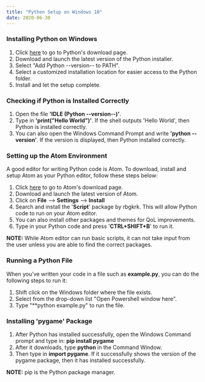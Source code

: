 ```yaml
---
title: "Python Setup on Windows 10"
date: 2020-06-30
---
```


### Installing Python on Windows

1. Click [here](https://www.python.org/downloads/) to go to Python's download page.
2. Download and launch the latest version of the Python installer.
2. Select "Add Python --version-- to PATH".
4. Select a customized installation location for easier access to the Python folder.
5. Install and let the setup complete.

### Checking if Python is Installed Correctly

1. Open the file **'IDLE (Python --version--)'**.
2. Type in **'print("Hello World")'**. If the shell outputs 'Hello World', then Python is installed correctly.
3. You can also open the Windows Command Prompt and write **'python --version'**. If the version is displayed, then Python installed correctly.

### Setting up the Atom Environment

A good editor for writing Python code is Atom. To download, install and setup Atom as your Python editor, follow these steps below:

1. Click [here](https://atom.io/) to go to Atom's download page.
2. Download and launch the latest version of Atom.
3. Click on **File** --> **Settings** --> **Install**
4. Search and install the '**Script**' package by rbgkrk. This will allow Python code to run on your Atom editor.
5. You can also install other packages and themes for QoL improvements.
6. Type in your Python code and press '**CTRL+SHIFT+B**' to run it.

**NOTE:** While Atom editor can run basic scripts, it can not take input from the user unless you are able to find the correct packages.

### Running a Python File

When you've written your code in a file such as **example.py**, you can do the following steps to run it:
1. Shift click on the Windows folder where the file exists.
2. Select from the drop-down list "Open Powershell window here".
3. Type "**python example.py" to run the file.


### Installing 'pygame' Package

1. After Python has installed successfully, open the Windows Command prompt and type in: **pip install pygame**
2. After it downloads, type **python** in the Command Window.
3. Then type in **import pygame**. If it successfully shows the version of the pygame package, then it has installed successfully.

**NOTE:** pip is the Python package manager.
